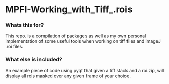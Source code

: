 # MPFI-Working_with_Tiff_.rois
### Whats this for?
This repo. is a compilation of packages as well as my own personal implementation of some useful tools when working on tiff files and imageJ .roi files.
### What else is included?
An example piece of code using pyqt that given a tiff stack and a roi.zip, will display all rois masked over any given frame of your choice.

